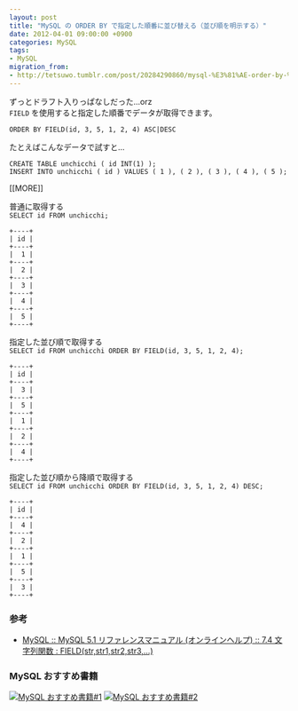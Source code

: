 ```yaml
---
layout: post
title: "MySQL の ORDER BY で指定した順番に並び替える（並び順を明示する）"
date: 2012-04-01 09:00:00 +0900
categories: MySQL
tags:
- MySQL
migration_from: 
- http://tetsuwo.tumblr.com/post/20284290860/mysql-%E3%81%AE-order-by-%E3%81%A7%E6%8C%87%E5%AE%9A%E3%81%97%E3%81%9F%E9%A0%86%E7%95%AA%E3%81%AB%E4%B8%A6%E3%81%B3%E6%9B%BF%E3%81%88%E3%82%8B%E4%B8%A6%E3%81%B3%E9%A0%86%E3%82%92%E6%98%8E%E7%A4%BA%E3%81%99%E3%82%8B
---
```


ずっとドラフト入りっぱなしだった...orz  
`FIELD` を使用すると指定した順番でデータが取得できます。

    ORDER BY FIELD(id, 3, 5, 1, 2, 4) ASC|DESC

たとえばこんなデータで試すと...

    CREATE TABLE unchicchi ( id INT(1) );
    INSERT INTO unchicchi ( id ) VALUES ( 1 ), ( 2 ), ( 3 ), ( 4 ), ( 5 );


[[MORE]]


普通に取得する  
`SELECT id FROM unchicchi;`

    +----+
    | id |
    +----+
    |  1 |
    +----+
    |  2 |
    +----+
    |  3 |
    +----+
    |  4 |
    +----+
    |  5 |
    +----+


指定した並び順で取得する  
`SELECT id FROM unchicchi ORDER BY FIELD(id, 3, 5, 1, 2, 4);`

    +----+
    | id |
    +----+
    |  3 |
    +----+
    |  5 |
    +----+
    |  1 |
    +----+
    |  2 |
    +----+
    |  4 |
    +----+


指定した並び順から降順で取得する  
`SELECT id FROM unchicchi ORDER BY FIELD(id, 3, 5, 1, 2, 4) DESC;`

    +----+
    | id |
    +----+
    |  4 |
    +----+
    |  2 |
    +----+
    |  1 |
    +----+
    |  5 |
    +----+
    |  3 |
    +----+


### 参考

- [MySQL :: MySQL 5.1 リファレンスマニュアル (オンラインヘルプ) :: 7.4 文字列関数 : FIELD(str,str1,str2,str3,...)](http://dev.mysql.com/doc/refman/5.1-olh/ja/string-functions.html#function_field)


### MySQL おすすめ書籍

<a href="https://www.amazon.co.jp/gp/product/4774142948/t5o-22/ref=nosim"><img src="https://ws-fe.amazon-adsystem.com/widgets/q?_encoding=UTF8&ASIN=4774142948&Format=_SL110_&ID=AsinImage&MarketPlace=JP&ServiceVersion=20070822&WS=1&tag=t5o-22" alt="MySQL おすすめ書籍#1"></a>
<a href="https://www.amazon.co.jp/gp/product/4873116384/t5o-22/ref=nosim"><img src="https://ws-fe.amazon-adsystem.com/widgets/q?_encoding=UTF8&ASIN=4873116384&Format=_SL110_&ID=AsinImage&MarketPlace=JP&ServiceVersion=20070822&WS=1&tag=t5o-22" alt="MySQL おすすめ書籍#2"></a>

